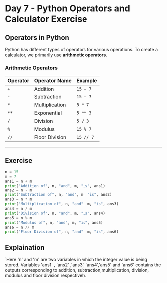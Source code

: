 # Day 7 - Python Operators and Calculator Exercise

## Operators in Python

Python has different types of operators for various operations. To create a calculator, we primarily use **arithmetic operators**.

### Arithmetic Operators

| Operator | Operator Name    | Example  |
|----------|------------------|----------|
| `+`      | Addition          | `15 + 7` |
| `-`      | Subtraction       | `15 - 7` |
| `*`      | Multiplication    | `5 * 7`  |
| `**`     | Exponential       | `5 ** 3` |
| `/`      | Division          | `5 / 3`  |
| `%`      | Modulus           | `15 % 7` |
| `//`     | Floor Division    | `15 // 7`|

---

## Exercise

```python
n = 15
m = 7
ans1 = n + m
print("Addition of", n, "and", m, "is", ans1)
ans2 = n - m
print("Subtraction of", n, "and", m, "is", ans2)
ans3 = n * m
print("Multiplication of", n, "and", m, "is", ans3)
ans4 = n / m
print("Division of", n, "and", m, "is", ans4)
ans5 = n % m
print("Modulus of", n, "and", m, "is", ans5)
ans6 = n // m
print("Floor Division of", n, "and", m, "is", ans6)

```
## Explaination

`Here 'n' and 'm' are two variables in which the integer value is being stored. Variables 'ans1' , 'ans2' ,'ans3', 'ans4','ans5' and 'ans6' contains the outputs corresponding to addition, subtraction,multiplication, division, modulus and floor division respectively.


